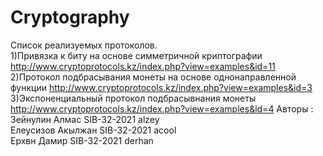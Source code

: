 # Cryptography
Список реализуемых протоколов.  
1)Привязка к биту на основе симметричной криптографии http://www.cryptoprotocols.kz/index.php?view=examples&id=11  
2)Протокол подбрасывания монеты на основе однонаправленной функции  http://www.cryptoprotocols.kz/index.php?view=examples&id=3  
3)Экспоненциальный протокол подбрасывнания монеты  http://www.cryptoprotocols.kz/index.php?view=examples&id=4 
Авторы :  
Зейнулин Алмас SIB-32-2021 alzey  
Елеусизов Акылжан SIB-32-2021 acool  
Ерхвн Дамир SIB-32-2021 derhan  
